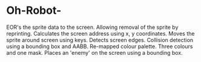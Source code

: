 # Oh-Robot-
EOR's the sprite data to the screen. Allowing removal of the sprite by reprinting.
Calculates the screen address using x, y coordinates.
Moves the sprite around screen using keys.
Detects screen edges.
Collision detection using a bounding box and AABB.
Re-mapped colour palette. Three colours and one mask. 
Places an 'enemy' on the screen using a bounding box.
